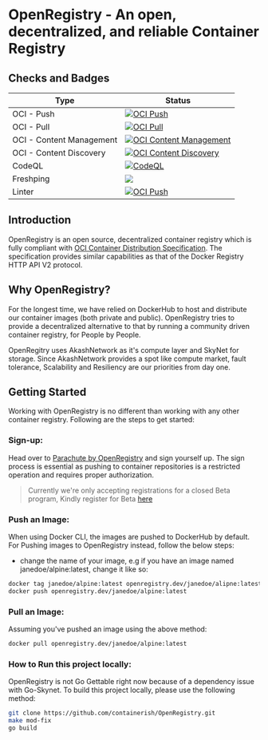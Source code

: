 # OpenRegistry - An open, decentralized, and reliable Container Registry

## Checks and Badges

| Type | Status |
|------|--------|
| OCI - Push | [![OCI Push](https://github.com/containerish/openregistry/actions/workflows/oci-dist-spec-push.yml/badge.svg)](https://github.com/containerish/openregistry/actions/workflows/oci-dist-spec-push.yml)|
| OCI - Pull | [![OCI Pull](https://github.com/containerish/openregistry/actions/workflows/oci-dist-spec-pull.yml/badge.svg)](https://github.com/containerish/openregistry/actions/workflows/oci-dist-spec-pull.yml)|
| OCI - Content Management | [![OCI Content Management](https://github.com/containerish/openregistry/actions/workflows/oci-dist-spec-content-management.yml/badge.svg)](https://github.com/containerish/openregistry/actions/workflows/oci-dist-spec-content-management.yml)|
| OCI - Content Discovery | [![OCI Content Discovery](https://github.com/containerish/openregistry/actions/workflows/oci-dist-spec-content-discovery.yml/badge.svg)](https://github.com/containerish/openregistry/actions/workflows/oci-dist-spec-content-discovery.yml)|
| CodeQL | [![CodeQL](https://github.com/containerish/OpenRegistry/actions/workflows/codeql-analysis.yml/badge.svg?branch=master)](https://github.com/containerish/OpenRegistry/actions/workflows/codeql-analysis.yml)|
| Freshping | <a href="http://freshworks.com/website-monitoring?utm_source=status_badge&utm_medium=status_badge" target="_blank"><img src="https://statuspage.freshping.io/badge/91e4eb06-289b-4b4c-8beb-a0e5804959f4?0.56759354585684"/> </a>|
| Linter | [![OCI Push](https://github.com/containerish/openregistry/actions/workflows/golangci-lint.yml/badge.svg)](https://github.com/containerish/openregistry/actions/workflows/golangci-lint.yml)|

## Introduction
OpenRegistry is an open source, decentralized container registry which is fully compliant with [OCI Container Distribution Specification](https://github.com/opencontainers/distribution-spec/blob/main/spec.md).
The specification provides similar capabilities as that of the Docker Registry HTTP API V2 protocol.

## Why OpenRegistry?
For the longest time, we have relied on DockerHub to host and distribute our container images (both private and public). OpenRegistry tries to provide a decentralized alternative to that by running a community driven container registry, for People by People.

OpenRegitry uses AkashNetwork as it's compute layer and SkyNet for storage. Since AkashNetwork provides a spot like compute market, fault tolerance, Scalability and Resiliency are our priorities from day one.
	
## Getting Started
Working with OpenRegistry is no different than working with any other container registry. Following are the steps to get started:

### Sign-up: 
Head over to [Parachute by OpenRegistry](https://parachute.openregistry.dev) and sign yourself up. The sign process is essential as pushing to container repositories is a restricted operation and requires proper authorization.
> Currently we're only accepting registrations for a closed Beta program, Kindly register for Beta [here](https://parachute.openregistry.dev)

### Push an Image:
When using Docker CLI, the images are pushed to DockerHub by default. For Pushing images to OpenRegistry instead, follow the below steps:
* change the name of your image, e.g if you have an image named janedoe/alpine:latest, change it like so:
```bash
docker tag janedoe/alpine:latest openregistry.dev/janedoe/alipne:latest
docker push openregistry.dev/janedoe/alpine:latest
```

### Pull an Image:
Assuming you've pushed an image using the above method:
```bash
docker pull openregistry.dev/janedoe/alpine:latest
```

### How to Run this project locally:
OpenRegistry is not Go Gettable right now because of a dependency issue with Go-Skynet. To build this project locally, please use the following method:
```bash
git clone https://github.com/containerish/OpenRegistry.git
make mod-fix
go build
